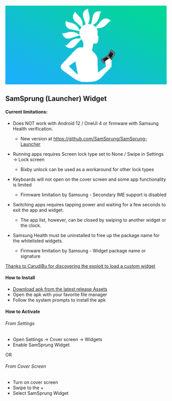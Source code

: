 ![SamSprung Logo](assets/feature_graphic.png)

## SamSprung (Launcher) Widget

#### Current limitations:

- Does NOT work with Android 12 / OneUI 4 or firmware with Samsung Health verification.
    - New version at https://github.com/SamSprung/SamSprung-Launcher

- Running apps requires Screen lock type set to None / Swipe in Settings -> Lock screen
    - Bixby unlock can be used as a workaround for other lock types  

- Keyboards will not open on the cover screen and some app functionality is limited
    - Firmware limitation by Samsung - Secondary IME support is disabled  

- Switching apps requires tapping power and waiting for a few seconds to exit the app and widget.
    - The app list, however, can be closed by swiping to another widget or the clock.  

- Samsung Health must be uninstalled to free up the package name for the whitelisted widgets.
    - Firmware limitation by Samsung - Widget package name or signature  

[Thanks to CarudiBu for discovering the exploit to load a custom widget](https://forum.xda-developers.com/t/app-subui-browser-browse-the-web-on-the-cover-screen.4325963/)

#### How to Install

- [Download apk from the latest release Assets](https://github.com/SamSprung/SamSprung-Widget/releases/tag/latest)
- Open the apk with your favorite file manager
- Follow the system prompts to install the apk

#### How to Activate

###### From Settings
- Open Settings -> Cover screen -> Widgets
- Enable SamSprung Widget

OR

###### From Cover Screen
- Turn on cover screen
- Swipe to the +
- Select SamSprung Widget
